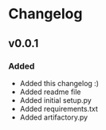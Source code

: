 # Changelog

## v0.0.1

### Added
- Added this changelog :)
- Added readme file
- Added initial setup.py
- Added requirements.txt
- Added artifactory.py